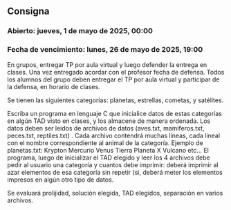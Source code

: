 
## Consigna
### Abierto: jueves, 1 de mayo de 2025, 00:00
### Fecha de vencimiento: lunes, 26 de mayo de 2025, 19:00
En grupos, entregar TP por aula virtual y luego defender la entrega en clases. Una vez entregado acordar con el profesor fecha de defensa. Todos los alumnos del grupo deben entregar el TP por aula virtual y participar de la defensa, en horario de clases.

Se tienen las siguientes categorías:  planetas, estrellas, cometas, y satélites.

Escriba un programa en lenguaje C que inicialice datos de estas categorías en algún TAD visto en clases, y los almacene de manera ordenada. Los datos deben ser leídos de archivos de datos (aves.txt, mamiferos.txt, peces.txt, reptiles.txt) . Cada archivo contendrá muchas líneas, cada lineal con el nombre correspondiente al animal de la categoría. Ejemplo de planetas.txt:
Krypton
Mercurio
Venus
Tierra
Planeta X
Vulcano
etc...
El programa, luego de inicializar el TAD elegido y leer los 4 archivos debe pedir al usuario una categoría y cuantos debe imprimir: deberá imprimir al azar elementos de esa categoría sin repetir (si, deberá meter los elementos impresos en algún otro tipo de datos.

Se evaluará prolijidad, solución elegida, TAD elegidos, separación en varios archivos.

